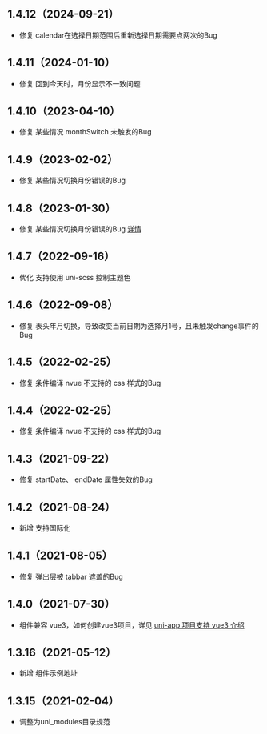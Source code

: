## 1.4.12（2024-09-21）

- 修复 calendar在选择日期范围后重新选择日期需要点两次的Bug

## 1.4.11（2024-01-10）

- 修复 回到今天时，月份显示不一致问题

## 1.4.10（2023-04-10）

- 修复 某些情况 monthSwitch 未触发的Bug

## 1.4.9（2023-02-02）

- 修复 某些情况切换月份错误的Bug

## 1.4.8（2023-01-30）

- 修复 某些情况切换月份错误的Bug [详情](https://ask.dcloud.net.cn/question/161964)

## 1.4.7（2022-09-16）

- 优化 支持使用 uni-scss 控制主题色

## 1.4.6（2022-09-08）

- 修复 表头年月切换，导致改变当前日期为选择月1号，且未触发change事件的Bug

## 1.4.5（2022-02-25）

- 修复 条件编译 nvue 不支持的 css 样式的Bug

## 1.4.4（2022-02-25）

- 修复 条件编译 nvue 不支持的 css 样式的Bug

## 1.4.3（2021-09-22）

- 修复 startDate、 endDate 属性失效的Bug

## 1.4.2（2021-08-24）

- 新增 支持国际化

## 1.4.1（2021-08-05）

- 修复 弹出层被 tabbar 遮盖的Bug

## 1.4.0（2021-07-30）

- 组件兼容 vue3，如何创建vue3项目，详见 [uni-app 项目支持 vue3 介绍](https://ask.dcloud.net.cn/article/37834)

## 1.3.16（2021-05-12）

- 新增 组件示例地址

## 1.3.15（2021-02-04）

- 调整为uni_modules目录规范

